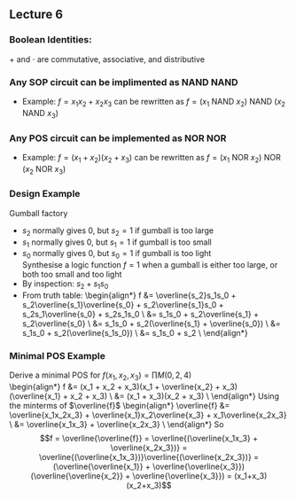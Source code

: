 ## Lecture 6

### Boolean Identities:
$+$ and $\cdot$ are commutative, associative, and distributive

### Any SOP circuit can be implimented as NAND NAND
- Example: $f = x_1x_2 + x_2x_3$ can be rewritten as $f = (x_1 \text{ NAND } x_2) \text{ NAND } (x_2 \text{ NAND } x_3)$

### Any POS circuit can be implemented as NOR NOR
- Example: $f = (x_1+x_2)(x_2+x_3)$ can be rewritten as $f = (x_1 \text{ NOR } x_2) \text{ NOR } (x_2 \text{ NOR } x_3)$

### Design Example
Gumball factory
- $s_2$ normally gives 0, but $s_2 = 1$ if gumball is too large
- $s_1$ normally gives 0, but $s_1 = 1$ if gumball is too small
- $s_0$ normally gives 0, but $s_0 = 1$ if gumball is too light  
Synthesise a logic function $f = 1$ when a gumball is either too large, or both too small and too light
- By inspection: $s_2 + s_1s_0$
- From truth table:
\begin{align*}
f &= \overline{s_2}s_1s_0 + s_2\overline{s_1}\overline{s_0} + s_2\overline{s_1}s_0 + s_2s_1\overline{s_0} + s_2s_1s_0 \\
&= s_1s_0 + s_2\overline{s_1} + s_2\overline{s_0} \\
&= s_1s_0 + s_2(\overline{s_1} + \overline{s_0}) \\
&= s_1s_0 + s_2(\overline{s_1s_0}) \\
&= s_1s_0 + s_2 \\
\end{align*}

### Minimal POS Example
Derive a minimal POS for $f(x_1, x_2, x_3) = \prod M(0,2,4)$  
\begin{align*}
f &= (x_1 + x_2 + x_3)(x_1 + \overline{x_2} + x_3)(\overline{x_1} + x_2 + x_3) \\
&= (x_1 + x_3)(x_2 + x_3) \\
\end{align*}
Using the minterms of $\overline{f}$
\begin{align*}
\overline{f} &= \overline{x_1x_2x_3} + \overline{x_1}x_2\overline{x_3} + x_1\overline{x_2x_3} \\
&= \overline{x_1x_3} + \overline{x_2x_3} \\
\end{align*}
So $$f = \overline{\overline{f}} = \overline{(\overline{x_1x_3} + \overline{x_2x_3})} = \overline{(\overline{x_1x_3})}\overline{(\overline{x_2x_3})} = (\overline{\overline{x_1}} + \overline{\overline{x_3}})(\overline{\overline{x_2}} + \overline{\overline{x_3}}) = (x_1+x_3)(x_2+x_3)$$
